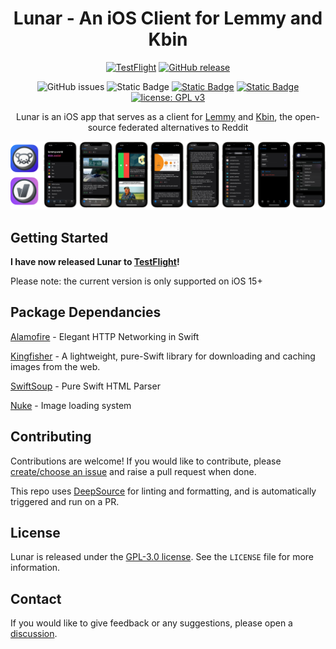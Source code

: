 <div align="center">
   
# Lunar - An iOS Client for Lemmy and Kbin
[![TestFlight](https://img.shields.io/badge/Download%20via-TestFlight-blue)](https://testflight.apple.com/join/GEFCCQTb)
[![GitHub release](https://img.shields.io/github/v/release/mani-sh-reddy/Lunar-Lemmy-iOS)](https://github.com/mani-sh-reddy/Lunar-Lemmy-iOS/releases)

![GitHub issues](https://img.shields.io/github/issues/mani-sh-reddy/Lunar-Lemmy-iOS?logo=github)
![Static Badge](https://img.shields.io/badge/supports-iOS_15--17-lightgray)
[![Static Badge](https://img.shields.io/badge/Swift-5.8-orange?logo=swift&logoColor=orange)](https://www.swift.org/about/)
[![Static Badge](https://img.shields.io/badge/SwiftUI-3.0-blue?logo=swift&logoColor=blue)
](https://developer.apple.com/xcode/swiftui/)
[![license: GPL v3](https://img.shields.io/badge/license-GPLv3-maroon.svg)](https://www.gnu.org/licenses/gpl-3.0)

Lunar is an iOS app that serves as a client for [Lemmy](https://join-lemmy.org/instances) and [Kbin](https://kbin.pub/en), the open-source federated alternatives to Reddit

![Lunar Github Screenshots](Screenshots/LunarGithubScreenshots.png)

</div>

## Getting Started

**I have now released Lunar to [TestFlight](https://testflight.apple.com/join/GEFCCQTb)!**

Please note: the current version is only supported on iOS 15+


## Package Dependancies

[Alamofire](https://github.com/Alamofire/Alamofire)  - Elegant HTTP Networking in Swift

[Kingfisher](https://github.com/onevcat/Kingfisher) - A lightweight, pure-Swift library for downloading and caching images from the web.

[SwiftSoup](https://github.com/scinfu/SwiftSoup) - Pure Swift HTML Parser

[Nuke](https://github.com/kean/Nuke) - Image loading system


## Contributing

Contributions are welcome! If you would like to contribute, please [create/choose an issue](https://github.com/mani-sh-reddy/Lunar/issues) and raise a pull request when done.

This repo uses [DeepSource](https://deepsource.com) for linting and formatting, and is automatically triggered and run on a PR.

## License

Lunar is released under the [GPL-3.0 license](https://choosealicense.com/licenses/gpl-3.0/). See the `LICENSE` file for more information.

## Contact

If you would like to give feedback or any suggestions, please open a [discussion](https://github.com/mani-sh-reddy/Lunar-Lemmy-iOS/discussions).



